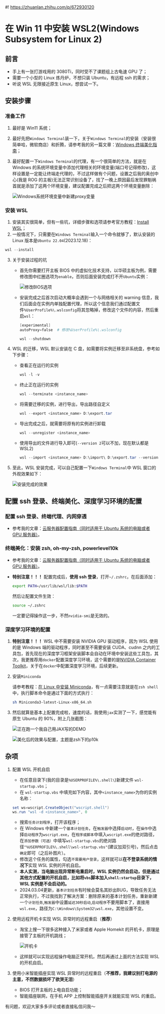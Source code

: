 #! https://zhuanlan.zhihu.com/p/672930120

# 在 Win 11 中安装 WSL2(Windows Subsystem for Linux 2)

## 前言

- 手上有一张打游戏用的 3080Ti，同时受不了课题组上古龟速 GPU 了；
- 需要一个小型的 Linux 炼丹炉，不想只装 Ubuntu，有远程 ssh 的需求；
- 听说 WSL 无限接近原生 Linux，想尝试一下。

## 安装步骤

### 准备工作

1. 最好是 Win11 系统；
2. 最好先把`Windows Terminal`装一下，关于`Windows Terminal`的安装（安装很简单哈，微软商店）和折腾，请参考我的另一篇文章：[Windows 终端美化指南](https://github.com/hjnnjh/My-Tech-Blogs/blob/main/Windows终端美化指南.md)；

3. 最好配置一下`Windows Terminal`的代理，有一个很简单的方法，就是在 Windows 的系统环境变量中添加代理相关的环境变量(端口号记得修改)，这样设置是一定能让终端走代理的，不过这样做有个问题，设置之后我的奥创中心(我是 ROG 的主板)无法正常识别设备了，找了一晚上原因最后发现罪魁祸首就是添加了这两个环境变量，建议配置完成之后把这两个环境变量删除：

   ![Windows系统环境变量中新建proxy变量](https://gitee.com/zephyrushjnnjh/image-repo/raw/master/img/202312182111971.png)

### 安装 WSL

1. 安装其实很简单，但有一些坑，详细步骤和选项请参考官方教程：[Install WSL](https://learn.microsoft.com/en-us/windows/wsl/install)；
2. 一般情况下，只需要在`Windows Terminal`输入一个命令就够了，默认安装的 Linux 版本是`Ubuntu 22.04`(2023.12.18)：

```powershell
wsl --install
```

3. 关于安装过程的坑

   - 首先你需要打开主板 BIOS 中的虚拟化技术支持，以华硕主板为例，需要修改图中红圈选项为`enable`，否则后面安装完成打不开`Ubuntu`实例：

     ![修改BIOS选项](https://gitee.com/zephyrushjnnjh/image-repo/raw/master/img/202312182112599.png)

   - 安装完成之后首次启动大概率会遇到一个与网络相关的 warning 信息，我们后面会在实例内单独配置代理，所以这个信息我们通过配置文件`%UserProfile%\.wslconfig`将其忽略掉，修改这个文件的内容，然后重启`wsl`：

     ```powershell
     [experimental]
     autoProxy=false  # 修改%UserProfile%\.wslconfig
     ```

     ```powershell
     wsl --shutdown
     ```

4. WSL 的迁移，WSL 默认安装在 C 盘，如需要将实例迁移至非系统盘，参考如下步骤：

   - 查看正在运行的实例

     ```powershell
     wsl -l -v
     ```

   - 终止正在运行的实例

     ```powershell
     wsl --terminate <instance_name>
     ```

   - 将需要迁移的实例，进行导出，导出路径自定义

     ```powershell
     wsl --export <instance_name> D:\export.tar
     ```

   - 导出完成之后，就需要将原有的实例进行卸载

     ```powershell
     wsl --unregister <instance_name>
     ```

   - 使用导出的文件进行导入即可(`--version 2`可以不加，现在默认都是 WSL2)

     ```powershell
     wsl --import <instance_name> D:\import\ D:\export.tar --version 2
     ```

5. 至此，WSL 安装完成，可以自己配置一下`Windows Terminal`中 WSL 窗口的外观效果如下：

   ![安装完成的效果](https://gitee.com/zephyrushjnnjh/image-repo/raw/master/img/202312182049202.png)

## 配置 ssh 登录、终端美化、深度学习环境的配置

### 配置 ssh 登录、终端代理、内网穿透

- 参考我的文章：[云服务器配置指南（同时适用于 Ubuntu 系统的电脑或者 GPU 服务器）](https://zhuanlan.zhihu.com/p/672920221)。

### 终端美化：安装 zsh, oh-my-zsh, powerlevel10k

- 参考我的文章：[云服务器配置指南（同时适用于 Ubuntu 系统的电脑或者 GPU 服务器）](https://zhuanlan.zhihu.com/p/672920221)。

- **特别注意！！！** 配置完成后，**使用 ssh 登录**，打开`~/.zshrc`，在后面添加：

  ```bash
  export PATH=/usr/lib/wsl/lib:$PATH
  ```

  然后让配置文件生效：

  ```bash
  source ~/.zshrc
  ```

  一定要记得操作这一步，不然`nvidia-smi`是无效的。

### 深度学习环境的配置

1. **特别注意！！！** WSL 中不需要安装 NVIDIA GPU 驱动程序，因为 WSL 使用的是 Windows 端的驱动程序，同时甚至不需要安装 CUDA、cudnn 之内的工具包，首先现在的深度学习框架安装脚本会自动在环境中安装这些工具包，其次，我更推荐用`docker`配置深度学习环境，这个需要的是[NVIDIA Container Toolkit](https://docs.nvidia.com/datacenter/cloud-native/container-toolkit/install-guide.html)，关于在`docker`中配置深度学习环境，后续更新。

2. 安装`Miniconda`

   请参考教程：[在 Linux 中安装 Miniconda](https://docs.conda.io/projects/conda/en/latest/user-guide/install/linux.html)，有一点需要注意就是在`zsh shell`中，执行脚本命令是通过下面的方式执行：

   ```bash
   sh Miniconda3-latest-Linux-x86_64.sh
   ```

3. 然后就算是基本上配置完成啦，速度的话，我使用`jax`实测了一下，感觉能有原生 Ubuntu 的 90%，附上几张截图：

   ![正在跑一个我自己用JAX写的DEMO](https://gitee.com/zephyrushjnnjh/image-repo/raw/master/img/202312182107951.png)

   ![美化后的效果与配置，主题是zsh下的p10k](https://gitee.com/zephyrushjnnjh/image-repo/raw/master/img/202312182107078.png)

## 杂项

1. 配置 WSL 开机自启

   - 在任意目录下(我的目录是`%USERPROFILE%\.shell\`)新建文件 `wsl-startup.vbs`；
   - 在 `wsl-startup.vbs` 中填充如下内容，其中`<instance_name>`为你的实例名称：

   ```powershell
   set ws=wscript.CreateObject("wscript.shell")
   ws.run "wsl -d <instance_name>", 0
   ```

   - 搜索`任务计划程序`，打开该程序；
   - 在 Windows 中新建一个`基本计划任务`，在`触发器`中选择`启动时`，在`操作`中选择`启动程序`为`wscript.exe`，在`程序或脚本`中填入`wscript.exe`的绝对路径，在`添加参数（可选）`中填写`wsl-startup.vbs`的绝对路径`"%USERPROFILE%\.shell\wsl-startup.vbs"`(建议加双引号)，然后点击`确定`即可（之后补图片）。
   - 修改这个任务的属性，勾选`不需要用户登录`，这样就可以**在不登录系统的情况下**实现 WSL 实例的开机自启。
   - **本人实测，当电脑出现异常断电重启时，WSL 实例仍然会启动，但是通过其他方式配置的开机自启，比如将`vbs`脚本加入`shell:startup`目录下，WSL 实例是不会启动的。**
   - 2024.03.04更新，`基本计划任务`有时候会莫名其妙出BUG，导致任务无法正常执行，不过我找到了解决方案：删除原来的基本计划任务，重新新建一个`计划任务`,`触发器`中设置`延迟30秒启动`,`启动程序`不要用脚本了，直接用`wsl.exe`，路径为`C:\Windows\System32\wsl.exe`，其他设置不变。

2. 使用远程开机卡实现 WSL 异常时的远程重启（**推荐**）

   - 淘宝上搜一下很多这种接入了米家或者 Apple Homekit 的开机卡，原理是接管了主板的开机跳线；

     ![开机卡](https://gitee.com/zephyrushjnnjh/image-repo/raw/master/img/202312211658933.webp)

   - 这样就可以实现远程操作电脑正常开机，然后再通过上面的方法实现 WSL 的开机自启。

3. 使用小米智能插座实现 WSL 异常时的远程重启（**不推荐，我建议别打电源的主意，不然数据损坏了欲哭无泪**）

   - BIOS 打开主板的上电自启功能；
   - 智能插座联网，在手机 APP 上控制智能插座开关就能实现 WSL 的重启。

有问题，欢迎大家多多评论或者直接私信问我～
